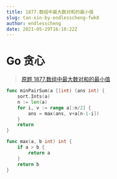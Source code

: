 ```yaml
---
title: 1877.数组中最大数对和的最小值
slug: tan-xin-by-endlesscheng-fwk8
author: endlesscheng
date: 2021-05-29T16:10:22Z
---
```

# Go 贪心
 
> [原题 1877.数组中最大数对和的最小值](https://leetcode.cn/problems/minimize-maximum-pair-sum-in-array)
```go
func minPairSum(a []int) (ans int) {
	sort.Ints(a)
	n := len(a)
	for i, v := range a[:n/2] {
		ans = max(ans, v+a[n-1-i])
	}
	return
}

func max(a, b int) int {
	if a > b {
		return a
	}
	return b
}
```
